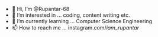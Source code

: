 - 👋 Hi, I’m @Rupantar-68
- 👀 I’m interested in ... coding, content writing etc.
- 🌱 I’m currently learning ... Computer Science Engineering
- 📫 How to reach me ... instagram.com/_iam_rupantar_

<!---
Rupantar-68/Rupantar-68 is a ✨ special ✨ repository because its `README.md` (this file) appears on your GitHub profile.
You can click the Preview link to take a look at your changes.
--->
